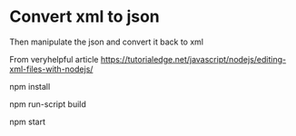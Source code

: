 # Convert xml to json

Then manipulate the json and convert it back to xml

From veryhelpful article https://tutorialedge.net/javascript/nodejs/editing-xml-files-with-nodejs/

npm install

npm run-script build

npm start

